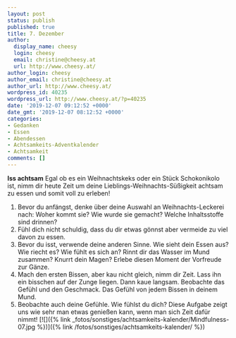 ```yaml
---
layout: post
status: publish
published: true
title: 7. Dezember
author:
  display_name: cheesy
  login: cheesy
  email: christine@cheesy.at
  url: http://www.cheesy.at/
author_login: cheesy
author_email: christine@cheesy.at
author_url: http://www.cheesy.at/
wordpress_id: 40235
wordpress_url: http://www.cheesy.at/?p=40235
date: '2019-12-07 09:12:52 +0000'
date_gmt: '2019-12-07 08:12:52 +0000'
categories:
- Gedanken
- Essen
- Abendessen
- Achtsamkeits-Adventkalender
- Achtsamkeit
comments: []
---
```

 **Iss achtsam**
Egal ob es ein Weihnachtskeks oder ein Stück Schokonikolo ist, nimm dir heute Zeit um deine Lieblings-Weihnachts-Süßigkeit achtsam zu essen und somit voll zu erleben!
1) Bevor du anfängst, denke über deine Auswahl an Weihnachts-Leckerei nach: Woher kommt sie? Wie wurde sie gemacht? Welche Inhaltsstoffe sind drinnen?
2) Fühl dich nicht schuldig, dass du dir etwas gönnst aber vermeide zu viel davon zu essen.
3) Bevor du isst, verwende deine anderen Sinne. Wie sieht dein Essen aus? Wie riecht es? Wie fühlt es sich an? Rinnt dir das Wasser im Mund zusammen? Knurrt dein Magen? Erlebe diesen Moment der Vorfreude zur Gänze.
4) Mach den ersten Bissen, aber kau nicht gleich, nimm dir Zeit. Lass ihn ein bisschen auf der Zunge liegen. Dann kaue langsam. Beobachte das Gefühl und den Geschmack. Das Gefühl von jedem Bissen in deinem Mund.
5) Beobachte auch deine Gefühle. Wie fühlst du dich?
Diese Aufgabe zeigt uns wie sehr man etwas genießen kann, wenn man sich Zeit dafür nimmt!
[![]({% link _fotos/sonstiges/achtsamkeits-kalender/Mindfulness-07.jpg %})]({% link /fotos/sonstiges/achtsamkeits-kalender/ %})
